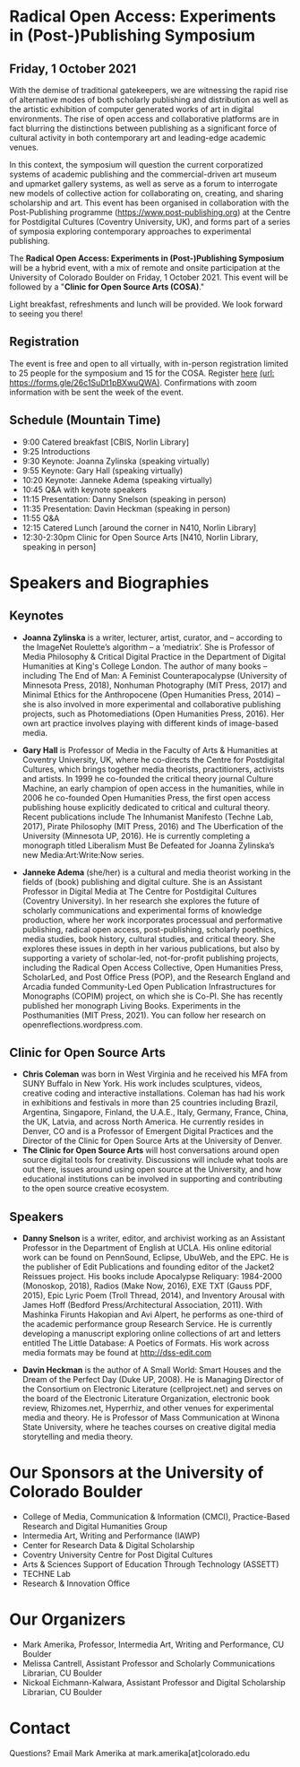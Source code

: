 # Radical Open Access: Experiments in (Post-)Publishing Symposium

## Friday, 1 October 2021

With the demise of traditional gatekeepers, we are witnessing the rapid rise of alternative modes of both scholarly publishing and distribution as well as the artistic exhibition of computer generated works of art in digital environments. The rise of open access and collaborative platforms are in fact blurring the distinctions between publishing as a significant force of cultural activity in both contemporary art and leading-edge academic venues.

In this context, the symposium will question the current corporatized systems of academic publishing and the commercial-driven art museum and upmarket gallery systems, as well as serve as a forum to interrogate new models of collective action for collaborating on, creating, and sharing scholarship and art. This event has been organised in collaboration with the Post-Publishing programme (https://www.post-publishing.org) at the Centre for Postdigital Cultures (Coventry University, UK), and forms part of a series of symposia exploring contemporary approaches to experimental publishing.

The **Radical Open Access: Experiments in (Post-)Publishing Symposium** will be a hybrid event, with a mix of remote and onsite participation at the University of Colorado Boulder on Friday, 1 October 2021. This event will be followed by a "**Clinic for Open Source Arts (COSA)**." 

Light breakfast, refreshments and lunch will be provided. We look forward to seeing you there!

## Registration
The event is free and open to all virtually, with in-person registration limited to 25 people for the symposium and 15 for the COSA. Register [here](https://forms.gle/26c1SuDt1pBXwuQWA) [(url: https://forms.gle/26c1SuDt1pBXwuQWA)](https://forms.gle/26c1SuDt1pBXwuQWA). Confirmations with zoom information with be sent the week of the event.

## Schedule (Mountain Time)
- 9:00 Catered breakfast [CBIS, Norlin Library]
- 9:25 Introductions
- 9:30 Keynote: Joanna Zylinska (speaking virtually)
- 9:55 Keynote: Gary Hall  (speaking virtually)
- 10:20 Keynote: Janneke Adema (speaking virtually)
- 10:45 Q&A with keynote speakers 
- 11:15 Presentation: Danny Snelson (speaking in person)
- 11:35 Presentation: Davin Heckman (speaking in person)
- 11:55 Q&A
- 12:15 Catered Lunch [around the corner in N410, Norlin Library]
- 12:30-2:30pm Clinic for Open Source Arts [N410, Norlin Library, speaking in person]


# Speakers and Biographies
## Keynotes
- **Joanna Zylinska** is a writer, lecturer, artist, curator, and – according to the ImageNet Roulette’s algorithm – a ‘mediatrix’. She is Professor of Media Philosophy & Critical Digital Practice in the Department of Digital Humanities at King's College London. The author of many books – including The End of Man: A Feminist Counterapocalypse (University of Minnesota Press, 2018), Nonhuman Photography (MIT Press, 2017) and Minimal Ethics for the Anthropocene (Open Humanities Press, 2014) – she is also involved in more experimental and collaborative publishing projects, such as Photomediations (Open Humanities Press, 2016). Her own art practice involves playing with different kinds of image-based media.

- **Gary Hall** is Professor of Media in the Faculty of Arts & Humanities at Coventry University, UK, where he co-directs the Centre for Postdigital Cultures, which brings together media theorists, practitioners, activists and artists. In 1999 he co-founded the critical theory journal Culture Machine, an early champion of open access in the humanities, while in 2006 he co-founded Open Humanities Press, the first open access publishing house explicitly dedicated to critical and cultural theory. Recent publications include The Inhumanist Manifesto (Techne Lab, 2017), Pirate Philosophy (MIT Press, 2016) and The Uberfication of the University (Minnesota UP, 2016). He is currently completing a monograph titled Liberalism Must Be Defeated for Joanna Zylinska’s new Media:Art:Write:Now series.

- **Janneke Adema** (she/her) is a cultural and media theorist working in the fields of (book) publishing and digital culture. She is an Assistant Professor in Digital Media at The Centre for Postdigital Cultures (Coventry University). In her research she explores the future of scholarly communications and experimental forms of knowledge production, where her work incorporates processual and performative publishing, radical open access, post-publishing, scholarly poethics, media studies, book history, cultural studies, and critical theory. She explores these issues in depth in her various publications, but also by supporting a variety of scholar-led, not-for-profit publishing projects, including the Radical Open Access Collective, Open Humanities Press, ScholarLed, and Post Office Press (POP), and the Research England and Arcadia funded Community-Led Open Publication Infrastructures for Monographs (COPIM) project, on which she is Co-PI. She has recently published her monograph Living Books. Experiments in the Posthumanities (MIT Press, 2021). You can follow her research on openreflections.wordpress.com.   

## Clinic for Open Source Arts
- **Chris Coleman** was born in West Virginia and he received his MFA from SUNY Buffalo in New York. His work includes sculptures, videos, creative coding and interactive installations. Coleman has had his work in exhibitions and festivals in more than 25 countries including Brazil, Argentina, Singapore, Finland, the U.A.E., Italy, Germany, France, China, the UK, Latvia, and across North America. He currently resides in Denver, CO and is a Professor of Emergent Digital Practices and the Director of the Clinic for Open Source Arts at the University of Denver.
- **The Clinic for Open Source Arts** will host conversations around open source digital tools for creativity. Discussions will include what tools are out there, issues around using open source at the University, and how educational institutions can be involved in supporting and contributing to the open source creative ecosystem.

## Speakers
- **Danny Snelson** is a writer, editor, and archivist working as an Assistant Professor in the Department of English at UCLA. His online editorial work can be found on PennSound, Eclipse, UbuWeb, and the EPC. He is the publisher of Edit Publications and founding editor of the Jacket2 Reissues project. His books include Apocalypse Reliquary: 1984-2000 (Monoskop, 2018), Radios (Make Now, 2016), EXE TXT (Gauss PDF, 2015), Epic Lyric Poem (Troll Thread, 2014), and Inventory Arousal with James Hoff (Bedford Press/Architectural Association, 2011). With Mashinka Firunts Hakopian and Avi Alpert, he performs as one-third of the academic performance group Research Service. He is currently developing a manuscript exploring online collections of art and letters entitled The Little Database: A Poetics of Formats. His work across media formats may be found at http://dss-edit.com 

- **Davin Heckman** is the author of A Small World: Smart Houses and the Dream of the Perfect Day (Duke UP, 2008). He is Managing Director of the Consortium on Electronic Literature (cellproject.net) and serves on the board of the Electronic Literature Organization, electronic book review, Rhizomes.net, Hyperrhiz, and other venues for experimental media and theory. He is Professor of Mass Communication at Winona State University, where he teaches courses on creative digital media storytelling and media theory. 


# Our Sponsors at the University of Colorado Boulder
- College of Media, Communication & Information (CMCI), Practice-Based Research and Digital Humanities Group 
- Intermedia Art, Writing and Performance (IAWP)
- Center for Research Data & Digital Scholarship
- Coventry University Centre for Post Digital Cultures
- Arts & Sciences Support of Education Through Technology (ASSETT)
- TECHNE Lab
- Research & Innovation Office

# Our Organizers
- Mark Amerika, Professor, Intermedia Art, Writing and Performance, CU Boulder
- Melissa Cantrell, Assistant Professor and Scholarly Communications Librarian, CU Boulder
- Nickoal Eichmann-Kalwara, Assistant Professor and Digital Scholarship Librarian, CU Boulder

# Contact
Questions? Email Mark Amerika at mark.amerika[at]colorado.edu
